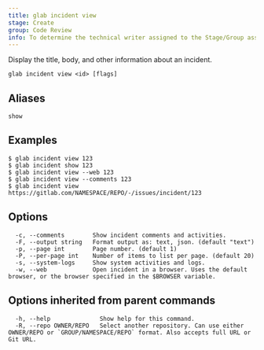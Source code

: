 ```yaml
---
title: glab incident view
stage: Create
group: Code Review
info: To determine the technical writer assigned to the Stage/Group associated with this page, see https://about.gitlab.com/handbook/product/ux/technical-writing/#assignments
---
```


<!--
This documentation is auto generated by a script.
Please do not edit this file directly. Run `make gen-docs` instead.
-->

Display the title, body, and other information about an incident.

```plaintext
glab incident view <id> [flags]
```

## Aliases

```plaintext
show
```

## Examples

```console
$ glab incident view 123
$ glab incident show 123
$ glab incident view --web 123
$ glab incident view --comments 123
$ glab incident view https://gitlab.com/NAMESPACE/REPO/-/issues/incident/123

```

## Options

```plaintext
  -c, --comments        Show incident comments and activities.
  -F, --output string   Format output as: text, json. (default "text")
  -p, --page int        Page number. (default 1)
  -P, --per-page int    Number of items to list per page. (default 20)
  -s, --system-logs     Show system activities and logs.
  -w, --web             Open incident in a browser. Uses the default browser, or the browser specified in the $BROWSER variable.
```

## Options inherited from parent commands

```plaintext
  -h, --help              Show help for this command.
  -R, --repo OWNER/REPO   Select another repository. Can use either OWNER/REPO or `GROUP/NAMESPACE/REPO` format. Also accepts full URL or Git URL.
```
